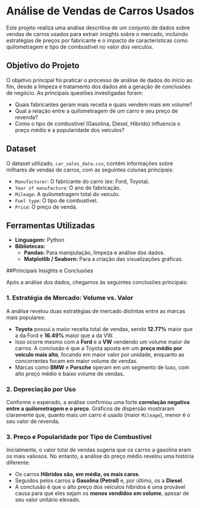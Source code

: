# Análise de Vendas de Carros Usados

Este projeto realiza uma análise descritiva de um conjunto de dados sobre vendas de carros usados para extrair insights sobre o mercado, incluindo estratégias de preços por fabricante e o impacto de características como quilometragem e tipo de combustível no valor dos veículos.

## Objetivo do Projeto

O objetivo principal foi praticar o processo de análise de dados do início ao fim, desde a limpeza e tratamento dos dados até a geração de conclusões de negócio. As principais questões investigadas foram:

* Quais fabricantes geram mais receita e quais vendem mais em volume?
* Qual a relação entre a quilometragem de um carro e seu preço de revenda?
* Como o tipo de combustível (Gasolina, Diesel, Híbrido) influencia o preço médio e a popularidade dos veículos?

## Dataset

O dataset utilizado, `car_sales_data.csv`, contém informações sobre milhares de vendas de carros, com as seguintes colunas principais:

* `Manufacturer`: O fabricante do carro (ex: Ford, Toyota).
* `Year of manufacture`: O ano de fabricação.
* `Mileage`: A quilometragem total do veículo.
* `Fuel type`: O tipo de combustível.
* `Price`: O preço de venda.

## Ferramentas Utilizadas

* **Linguagem:** Python
* **Bibliotecas:**
    * **Pandas:** Para manipulação, limpeza e análise dos dados.
    * **Matplotlib / Seaborn:** Para a criação das visualizações gráficas.

##Principais Insights e Conclusões

Após a análise dos dados, chegamos às seguintes conclusões principais:

### 1. Estratégia de Mercado: Volume vs. Valor
A análise revelou duas estratégias de mercado distintas entre as marcas mais populares:
* **Toyota** possui a maior receita total de vendas, sendo **12.77%** maior que a da Ford e **16.49%** maior que a da VW.
* Isso ocorre mesmo com a **Ford** e a **VW** vendendo um volume maior de carros. A conclusão é que a Toyota aposta em um **preço médio por veículo mais alto**, focando em maior valor por unidade, enquanto as concorrentes focam em maior volume de vendas.
* Marcas como **BMW** e **Porsche** operam em um segmento de luxo, com alto preço médio e baixo volume de vendas.

### 2. Depreciação por Uso
Conforme o esperado, a análise confirmou uma forte **correlação negativa entre a quilometragem e o preço**. Gráficos de dispersão mostraram claramente que, quanto mais um carro é usado (maior `Mileage`), menor é o seu valor de revenda.

### 3. Preço e Popularidade por Tipo de Combustível
Inicialmente, o valor total de vendas sugeria que os carros a gasolina eram os mais valiosos. No entanto, a análise do preço médio revelou uma história diferente:
* Os carros **Híbridos são, em média, os mais caros**.
* Seguidos pelos carros a **Gasolina (Petrol)** e, por último, os a **Diesel**.
* A conclusão é que o alto preço dos veículos híbridos é uma provável causa para que eles sejam os **menos vendidos em volume**, apesar de seu valor unitário elevado.
